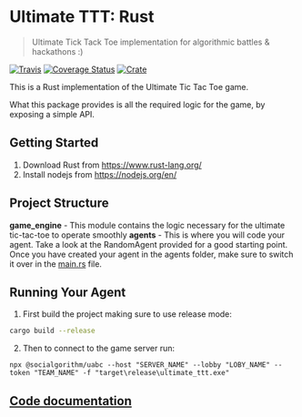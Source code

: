 # Ultimate TTT: Rust
> Ultimate Tick Tack Toe implementation for algorithmic battles & hackathons :)

[![Travis](https://img.shields.io/travis/socialgorithm/ultimate-ttt-rust.svg)](https://travis-ci.org/socialgorithm/ultimate-ttt-rust)
[![Coverage Status](https://coveralls.io/repos/github/socialgorithm/ultimate-ttt-rust/badge.svg?branch=master)](https://coveralls.io/github/socialgorithm/ultimate-ttt-rust?branch=master)
[![Crate](https://img.shields.io/crates/v/ultimate-ttt.svg)](https://crates.io/crates/ultimate-ttt)

This is a Rust implementation of the Ultimate Tic Tac Toe game.

What this package provides is all the required logic for the game, by exposing a simple API.


## Getting Started
1. Download Rust from https://www.rust-lang.org/
2. Install nodejs from https://nodejs.org/en/

## Project Structure
**game_engine** - This module contains the logic necessary for the ultimate tic-tac-toe to operate smoothly
**agents** - This is where you will code your agent. Take a look at the RandomAgent provided for a good starting point. Once you have created your agent in the agents folder, make sure to switch it over in the [main.rs](./src/main.rs) file.

## Running Your Agent
1. First build the project making sure to use release mode:
```bash
cargo build --release
```
2. Then to connect to the game server run:
```
npx @socialgorithm/uabc --host "SERVER_NAME" --lobby "LOBY_NAME" --token "TEAM_NAME" -f "target\release\ultimate_ttt.exe"
```

## [Code documentation](https://socialgorithm.org/ultimate-ttt-rust/ultimate_ttt/index.html)
